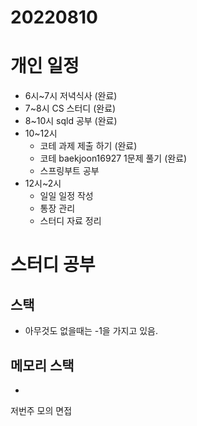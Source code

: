 # 20220810

# 개인 일정
- 6시~7시 저녁식사 (완료) 
- 7~8시 CS 스터디 (완료)
- 8~10시 sqld 공부 (완료)
- 10~12시 
  - 코테 과제 제출 하기 (완료)
  - 코테 baekjoon16927 1문제 풀기 (완료)
  - 스프링부트 공부  
- 12시~2시
  - 일일 일정 작성
  - 통장 관리
  - 스터디 자료 정리


# 스터디 공부
## 스택
- 아무것도 없을때는 -1을 가지고 있음.

## 메모리 스택
- 


저번주 모의 면접